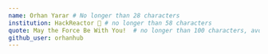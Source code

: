 ```yaml
---
name: Orhan Yarar # No longer than 28 characters
institution: HackReactor 🚩 # no longer than 58 characters
quote: May the Force Be With You!  # no longer than 100 characters, avoid using quotes(") to guarantee the format remains the same.
github_user: orhanhub
---
```

